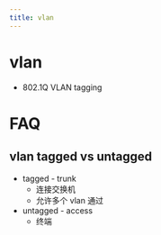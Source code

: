 ```yaml
---
title: vlan
---
```


# vlan

- 802.1Q VLAN tagging

# FAQ

## vlan tagged vs untagged

- tagged - trunk
  - 连接交换机
  - 允许多个 vlan 通过
- untagged - access
  - 终端
